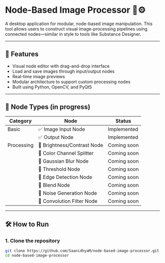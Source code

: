 # Node-Based Image Processor 🎨⚙️

A desktop application for modular, node-based image manipulation. This tool allows users to construct visual image-processing pipelines using connected nodes—similar in style to tools like Substance Designer.

---

## 🚀 Features

- Visual node editor with drag-and-drop interface
- Load and save images through input/output nodes
- Real-time image previews
- Modular architecture to support custom processing nodes
- Built using Python, OpenCV, and PyQt5

---

## 🧠 Node Types (in progress)

| Category         | Node                          | Status       |
|------------------|-------------------------------|--------------|
| Basic            | ✅ Image Input Node            | Implemented |
|                  | ✅ Output Node                 | Implemented |
| Processing       | 🔧 Brightness/Contrast Node    | Coming soon |
|                  | 🔧 Color Channel Splitter      | Coming soon |
|                  | 🔧 Gaussian Blur Node          | Coming soon |
|                  | 🔧 Threshold Node              | Coming soon |
|                  | 🔧 Edge Detection Node         | Coming soon |
|                  | 🔧 Blend Node                  | Coming soon |
|                  | 🔧 Noise Generation Node       | Coming soon |
|                  | 🔧 Convolution Filter Node     | Coming soon |

---

## 🛠️ How to Run

### 1. Clone the repository

```bash
git clone https://github.com/SaanidhyaM/node-based-image-processor.git
cd node-based-image-processor

